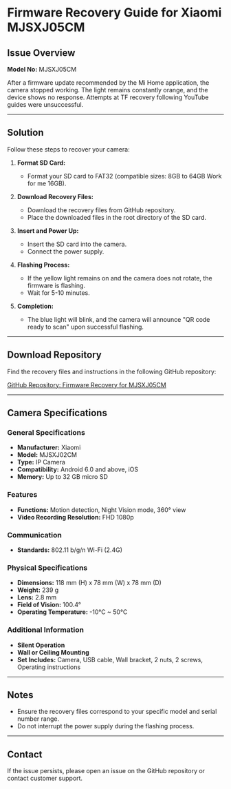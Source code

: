 # Firmware Recovery Guide for Xiaomi MJSXJ05CM

## Issue Overview

**Model No:** MJSXJ05CM   

After a firmware update recommended by the Mi Home application, the camera stopped working. The light remains constantly orange, and the device shows no response. Attempts at TF recovery following YouTube guides were unsuccessful.

---

## Solution

Follow these steps to recover your camera:

1. **Format SD Card:**
    - Format your SD card to FAT32 (compatible sizes: 8GB to 64GB Work for me 16GB).

2. **Download Recovery Files:**
    - Download the recovery files from GitHub repository.
    - Place the downloaded files in the root directory of the SD card.

3. **Insert and Power Up:**
    - Insert the SD card into the camera.
    - Connect the power supply.

4. **Flashing Process:**
    - If the yellow light remains on and the camera does not rotate, the firmware is flashing.
    - Wait for 5-10 minutes.

5. **Completion:**
    - The blue light will blink, and the camera will announce "QR code ready to scan" upon successful flashing.

---

## Download Repository

Find the recovery files and instructions in the following GitHub repository:

[GitHub Repository: Firmware Recovery for MJSXJ05CM](https://github.com/mahendraplus/MJSXJ05CM/archive/refs/heads/Max.zip)

---

## Camera Specifications

### General Specifications
- **Manufacturer:** Xiaomi
- **Model:** MJSXJ02CM
- **Type:** IP Camera
- **Compatibility:** Android 6.0 and above, iOS
- **Memory:** Up to 32 GB micro SD

### Features
- **Functions:** Motion detection, Night Vision mode, 360° view
- **Video Recording Resolution:** FHD 1080p

### Communication
- **Standards:** 802.11 b/g/n Wi-Fi (2.4G)

### Physical Specifications
- **Dimensions:** 118 mm (H) x 78 mm (W) x 78 mm (D)
- **Weight:** 239 g
- **Lens:** 2.8 mm
- **Field of Vision:** 100.4°
- **Operating Temperature:** -10°C ~ 50°C

### Additional Information
- **Silent Operation**
- **Wall or Ceiling Mounting**
- **Set Includes:** Camera, USB cable, Wall bracket, 2 nuts, 2 screws, Operating instructions

---

## Notes

- Ensure the recovery files correspond to your specific model and serial number range.
- Do not interrupt the power supply during the flashing process.

---

## Contact

If the issue persists, please open an issue on the GitHub repository or contact customer support.
